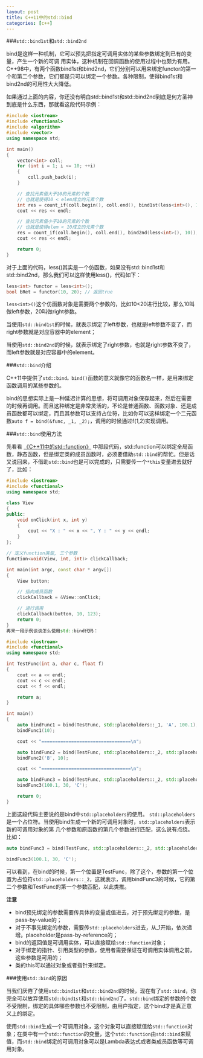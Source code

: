 ```yaml
---
layout: post
title: C++11中的std::bind
categories: [c++]
---
```


###`std::bind1st`和`std::bind2nd`

bind是这样一种机制，它可以预先把指定可调用实体的某些参数绑定到已有的变量，产生一个新的可调 用实体，这种机制在回调函数的使用过程中也颇为有用。C++98中，有两个函数bind1st和bind2nd，它们分别可以用来绑定functor的第一个和第二个参数，它们都是只可以绑定一个参数。各种限制，使得bind1st和bind2nd的可用性大大降低。

如果通过上面的内容，你还没有明白std::bind1st和std::bind2nd到底是何方圣神到底是什么东西，那就看这段代码示例：

```cpp
#include <iostream>
#include <functional>
#include <algorithm>
#include <vector>
using namespace std;

int main()
{
    vector<int> coll;
    for (int i = 1; i <= 10; ++i)
    {
        coll.push_back(i);
    }

    // 查找元素值大于10的元素的个数
    // 也就是使得10 < elem成立的元素个数 
    int res = count_if(coll.begin(), coll.end(), bind1st(less<int>(), 10));
    cout << res << endl;

    // 查找元素值小于10的元素的个数
    // 也就是使得elem < 10成立的元素个数 
    res = count_if(coll.begin(), coll.end(), bind2nd(less<int>(), 10));
    cout << res << endl;

    return 0;
}
```

对于上面的代码，less<int>()其实是一个仿函数，如果没有std::bind1st和std::bind2nd，那么我们可以这样使用less<int>()，代码如下：

```cpp
less<int> functor = less<int>();
bool bRet = functor(10, 20); // 返回true
```

`less<int>()`这个仿函数对象是需要两个参数的，比如10<20进行比较，那么10叫做left参数，20叫做right参数。

当使用`std::bind1st`的时候，就表示绑定了left参数，也就是left参数不变了，而right参数就是对应容器中的element；

当使用`std::bind2nd`的时候，就表示绑定了right参数，也就是right参数不变了，而left参数就是对应容器中的element。


###`std::bind`介绍

C++11中提供了`std::bind。bind()`函数的意义就像它的函数名一样，是用来绑定函数调用的某些参数的。

bind的思想实际上是一种延迟计算的思想，将可调用对象保存起来，然后在需要的时候再调用。而且这种绑定是非常灵活的，不论是普通函数、函数对象、还是成员函数都可以绑定，而且其参数可以支持占位符，比如你可以这样绑定一个二元函数`auto f = bind(&func, _1, _2);`，调用的时候通过f(1,2)实现调用。


###`std::bind`使用方法

先看看   [《C++11中的std::function》](http://xiaoyifeibupt.github.io/blog/CPP-std-function.html) 中那段代码，std::function可以绑定全局函数，静态函数，但是绑定类的成员函数时，必须要借助`std::bind`的帮忙。但是话又说回来，不借助`std::bind`也是可以完成的，只需要传一个`*this`变量进去就好了，比如：

```cpp
#include <iostream>
#include <functional>
using namespace std;

class View
{
public:
    void onClick(int x, int y)
    {
        cout << "X : " << x << ", Y : " << y << endl;
    }
};

// 定义function类型, 三个参数
function<void(View, int, int)> clickCallback;

int main(int argc, const char * argv[])
{
    View button;

    // 指向成员函数
    clickCallback = &View::onClick;

    // 进行调用
    clickCallback(button, 10, 123);
    return 0;
}
再来一段示例谈谈怎么使用std::bind代码：

#include <iostream>
#include <functional>
using namespace std;

int TestFunc(int a, char c, float f)
{
    cout << a << endl;
    cout << c << endl;
    cout << f << endl;

    return a;
}

int main()
{
    auto bindFunc1 = bind(TestFunc, std::placeholders::_1, 'A', 100.1);
    bindFunc1(10);

    cout << "=================================\n";

    auto bindFunc2 = bind(TestFunc, std::placeholders::_2, std::placeholders::_1, 100.1);
    bindFunc2('B', 10);

    cout << "=================================\n";

    auto bindFunc3 = bind(TestFunc, std::placeholders::_2, std::placeholders::_3, std::placeholders::_1);
    bindFunc3(100.1, 30, 'C');

    return 0;
}
```

上面这段代码主要说的是bind中`std::placeholders`的使用。 `std::placeholders`是一个占位符。当使用bind生成一个新的可调用对象时，`std::placeholders`表示新的可调用对象的第 几个参数和原函数的第几个参数进行匹配，这么说有点绕。比如：

```cpp
auto bindFunc3 = bind(TestFunc, std::placeholders::_2, std::placeholders::_3, std::placeholders::_1);

bindFunc3(100.1, 30, 'C');
```

可以看到，在bind的时候，第一个位置是TestFunc，除了这个，参数的第一个位置为占位符`std::placeholders::_2`，这就表示，调用bindFunc3的时候，它的第二个参数和TestFunc的第一个参数匹配，以此类推。

**注意**

-   bind预先绑定的参数需要传具体的变量或值进去，对于预先绑定的参数，是pass-by-value的；
-   对于不事先绑定的参数，需要传`std::placeholders`进去，从_1开始，依次递增。placeholder是pass-by-reference的；
-   bind的返回值是可调用实体，可以直接赋给`std::function`对象；
-   对于绑定的指针、引用类型的参数，使用者需要保证在可调用实体调用之前，这些参数是可用的；
-   类的this可以通过对象或者指针来绑定。

###使用`std::bind`的原因

当我们厌倦了使用`std::bind1st`和`std::bind2nd`的时候，现在有了`std::bind`，你完全可以放弃使用`std::bind1st`和`std::bind2nd`了。`std::bind`绑定的参数的个数不受限制，绑定的具体哪些参数也不受限制，由用户指定，这个bind才是真正意义上的绑定。

使用`std::bind`生成一个可调用对象，这个对象可以直接赋值给`std::function`对象；在类中有一个`std::function`的变量，这个`std::function`由`std::bind`来赋值，而`std::bind`绑定的可调用对象可以是Lambda表达式或者类成员函数等可调用对象。
